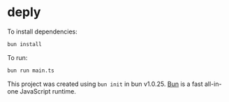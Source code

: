 # deply

To install dependencies:

```bash
bun install
```

To run:

```bash
bun run main.ts
```

This project was created using `bun init` in bun v1.0.25. [Bun](https://bun.sh) is a fast all-in-one JavaScript runtime.
